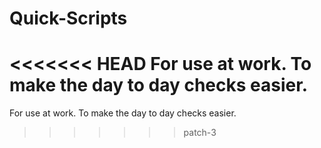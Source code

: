 # Quick-Scripts

<<<<<<< HEAD
For use at work. To make the day to day checks easier.
=======
For use at work.  To make the day to day checks easier.

>>>>>>> patch-3
